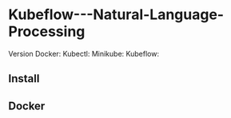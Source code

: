 # Kubeflow---Natural-Language-Processing
Version
Docker:
Kubectl:
Minikube:
Kubeflow:

## Install


## Docker
